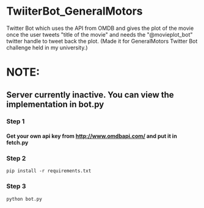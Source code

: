 # TwiiterBot_GeneralMotors
Twitter Bot which uses the API from OMDB and gives the plot of the movie once the user tweets "title of the movie" and needs the "@movieplot_bot" twitter handle to tweet back the plot. (Made it for GeneralMotors Twitter Bot challenge held in my university.)
# NOTE:
## Server currently inactive. You can view the implementation in bot.py

### Step 1
#### Get your own api key from http://www.omdbapi.com/ and put it in fetch.py

### Step 2
```
pip install -r requirements.txt
```
### Step 3
```
python bot.py
```
